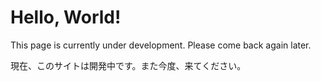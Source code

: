 # Hello, World!

This page is currently under development. Please come back again later.

現在、このサイトは開発中です。また今度、来てください。
